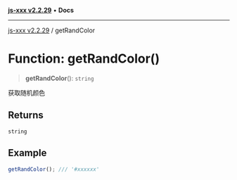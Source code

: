 [**js-xxx v2.2.29**](../README.md) • **Docs**

***

[js-xxx v2.2.29](../README.md) / getRandColor

# Function: getRandColor()

> **getRandColor**(): `string`

获取随机颜色

## Returns

`string`

## Example

```ts
getRandColor(); /// '#xxxxxx'
```
